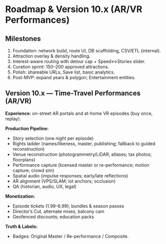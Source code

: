 # Roadmap & Version 10.x (AR/VR Performances)

## Milestones
1) Foundation: network build, route UI, DB scaffolding, CSV/ETL (internal).
2) Attraction overlay & density handling.
3) Interest-aware routing with detour cap + Speed↔Stories slider.
4) Curation sprint: 150–200 approved attractions.
5) Polish: shareable URLs, Save list, basic analytics.
6) Post-MVP: expand years & polygon; Entertainment entities.

## Version 10.x — Time-Travel Performances (AR/VR)
**Experience:** on-street AR portals and at-home VR episodes (buy once, replay).

**Production Pipeline:**
- Story selection (one *night* per episode)
- Rights ladder (names/likeness, master, publishing; fallback to guided reconstruction)
- Venue reconstruction (photogrammetry/LiDAR; atlases; tax photos; floorplans)
- Performance capture (licensed master or re-performance; motion capture; crowd sim)
- Spatial audio (impulse responses; early/late reflections)
- AR alignment (VPS/SLAM; lot anchors; occlusion)
- QA (historian, audio, UX, legal)

**Monetization:**
- Episode tickets ($1.99–$6.99); bundles & season passes
- Director’s Cut, alternate mixes, balcony cam
- Geofenced discounts; education packs

**Truth & Labels:**
- Badges: Original Master / Re-performance / Composite.

